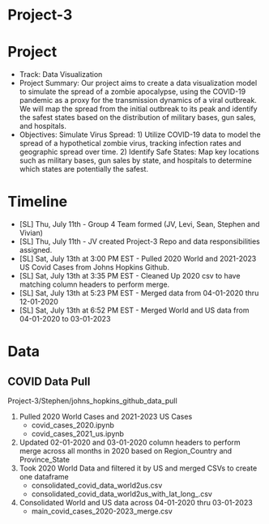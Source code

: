 # Project-3

# Project
* Track: Data Visualization 
* Project Summary: Our project aims to create a data visualization model to simulate the spread of a zombie apocalypse, using the COVID-19 pandemic as a proxy for the transmission dynamics of a viral outbreak. We will map the spread from the initial outbreak to its peak and identify the safest states based on the distribution of military bases, gun sales, and hospitals.
* Objectives: Simulate Virus Spread: 1) Utilize COVID-19 data to model the spread of a hypothetical zombie virus, tracking infection rates and geographic spread over time. 2) Identify Safe States: Map key locations such as military bases, gun sales by state, and hospitals to determine which states are potentially the safest.

# Timeline
* [SL] Thu, July 11th - Group 4 Team formed (JV, Levi, Sean, Stephen and Vivian)
* [SL] Thu, July 11th - JV created Project-3 Repo and data responsibilities assigned. 
* [SL] Sat, July 13th at 3:00 PM EST - Pulled 2020 World and 2021-2023 US Covid Cases from Johns Hopkins Github. 
* [SL] Sat, July 13th at 3:35 PM EST - Cleaned Up 2020 csv to have matching column headers to perform merge.
* [SL] Sat, July 13th at 5:23 PM EST - Merged data from 04-01-2020 thru 12-01-2020
* [SL] Sat, July 13th at 6:52 PM EST - Merged World and US data from 04-01-2020 to 03-01-2023

# Data 
## COVID Data Pull
Project-3/Stephen/johns_hopkins_github_data_pull
1. Pulled 2020 World Cases and 2021-2023 US Cases
    * covid_cases_2020.ipynb 
    * covid_cases_2021_us.ipynb
2. Updated 02-01-2020 and 03-01-2020 column headers to perform merge across all months in 2020 based on Region_Country and Province_State
3. Took 2020 World Data and filtered it by US and merged CSVs to create one dataframe
    * consolidated_covid_data_world2us.csv
    * consolidated_covid_data_world2us_with_lat_long_.csv
5. Consolidated World and US data across 04-01-2020 thru 03-01-2023
    * main_covid_cases_2020-2023_merge.csv

